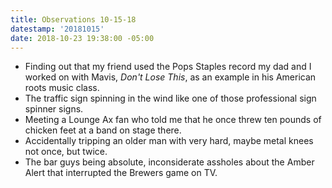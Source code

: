 ```yaml
---
title: Observations 10-15-18
datestamp: '20181015'
date: 2018-10-23 19:38:00 -05:00
---
```


- Finding out that my friend used the Pops Staples record my dad and I worked on with Mavis, *Don't Lose This*, as an example in his American roots music class.
- The traffic sign spinning in the wind like one of those professional sign spinner signs.
- Meeting a Lounge Ax fan who told me that he once threw ten pounds of chicken feet at a band on stage there.
- Accidentally tripping an older man with very hard, maybe metal knees not once, but twice.
- The bar guys being absolute, inconsiderate assholes about the Amber Alert that interrupted the Brewers game on TV.
